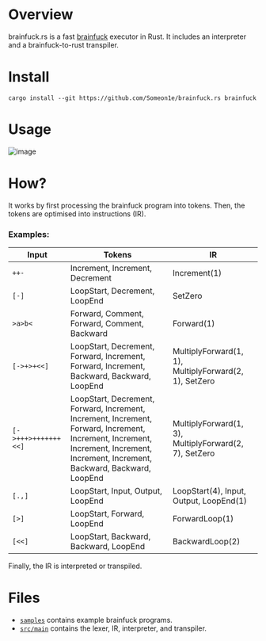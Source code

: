 # Overview
brainfuck.rs is a fast [brainfuck](https://en.wikipedia.org/wiki/Brainfuck) executor in Rust.
It includes an interpreter and a brainfuck-to-rust transpiler.

# Install
```
cargo install --git https://github.com/Someon1e/brainfuck.rs brainfuck
```

# Usage
![image](https://github.com/Someon1e/brainfuck.rs/assets/142684596/e176886e-f237-4519-8a71-f2746fac718c)

# How?
It works by first processing the brainfuck program into tokens.
Then, the tokens are optimised into instructions (IR).

### Examples:
|Input                         |Tokens                                                                                                                                                                           |IR                                                   |
|------------------------------|---------------------------------------------------------------------------------------------------------------------------------------------------------------------------------|-----------------------------------------------------|
|`++-`                         |Increment, Increment, Decrement                                                                                                                                                  |Increment(1)                                         |
|`[-]`                         |LoopStart, Decrement, LoopEnd                                                                                                                                                    |SetZero                                              |
|`>a>b<`                       |Forward, Comment, Forward, Comment, Backward                                                                                                                                     |Forward(1)                                           |
|`[->+>+<<]`                   |LoopStart, Decrement, Forward, Increment, Forward, Increment, Backward, Backward, LoopEnd                                                                                        |MultiplyForward(1, 1), MultiplyForward(2, 1), SetZero|
|`[->+++>+++++++<<]`           |LoopStart, Decrement, Forward, Increment, Increment, Increment, Forward, Increment, Increment, Increment, Increment, Increment, Increment, Increment, Backward, Backward, LoopEnd|MultiplyForward(1, 3), MultiplyForward(2, 7), SetZero|
|`[.,]`                        |LoopStart, Input, Output, LoopEnd                                                                                                                                                |LoopStart(4), Input, Output, LoopEnd(1)              |
|`[>]`                         |LoopStart, Forward, LoopEnd                                                                                                                                                      |ForwardLoop(1)                                       |
|`[<<]`                        |LoopStart, Backward, Backward, LoopEnd                                                                                                                                           |BackwardLoop(2)                                      |

Finally, the IR is interpreted or transpiled.

# Files
- [`samples`](https://github.com/Someon1e/brainfuck.rs/tree/master/samples) contains example brainfuck programs.
- [`src/main`](https://github.com/Someon1e/brainfuck.rs/tree/master/src) contains the lexer, IR, interpreter, and transpiler.

